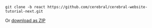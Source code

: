 `git clone -b react https://github.com/cerebral/cerebral-website-tutorial-next.git`

Or [download as ZIP](https://github.com/cerebral/cerebral-website-tutorial-next/archive/react.zip)
